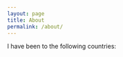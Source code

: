 ```yaml
---
layout: page
title: About
permalink: /about/
---
```


I have been to the following countries:

<div id="regions_div" style="width: 100%;"></div>
